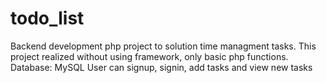 # todo_list
Backend development php project to solution time managment tasks.
This project realized without using framework, only basic php functions.
Database: MySQL
User can signup, signin, add tasks and view new tasks
